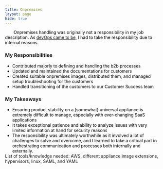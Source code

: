 ```yaml
---
title: Onpremises
layout: page
hide: true
---
```

<style>
p{
    color:black;
    text-indent: 2em;
    margin-bottom: 0.5em; 
}
ul{
    margin-bottom:0;
}
li{
    color:black;
    margin-bottom:0em;
}
dl{
    margin-bottom:0em;
    color:black;
}
</style>

<p>
Onpremises handling was originally not a responsibility in my job description. As <a href="/devOps">devOps came to be</a>, I had to take the responsibility due to internal reasons. 
</p>
<h3><b>My Responsibilities</b></h3>
<ul>
    <li>Contributed majorly to defining and handling the b2b processes</li>
    <li>Updated and maintained the documentations for customers</li>
    <li>Created suitable onpremises images, distributed them, and managed setup troubleshooting for the customers</li>
    <li>Handled transitioning of the customers to our Customer Success team</li>
</ul>
<h3><b>My Takeaways</b></h3>
<ul>
    <li>Ensuring product stability on a (somewhat) universal appliance is extremely difficult to manage, especially with ever-changing SaaS applications</li>
    <li>It takes exceptional patience and ability to analyze issues with very limited information at hand for security reasons</li>
    <li>The responsibility was ultimately worthwhile as it involved a lot of challenges to solve and overcome, and I learned to take a critical part in orchestrating communication and processes both internally and externally.</li>
</ul>

<footer>List of tools/knowledge needed: AWS, different appliance image extensions, hypervisors, linux, SAML, and YAML</footer>